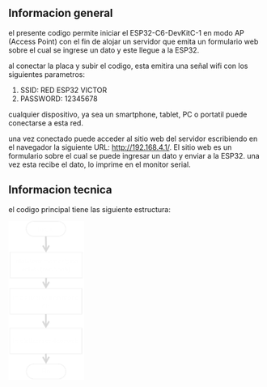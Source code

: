 ## Informacion general
el presente codigo permite iniciar el ESP32-C6-DevKitC-1 en modo AP (Access Point) con el fin de alojar un servidor que emita un formulario web sobre el cual se ingrese un dato y este llegue a la ESP32.

al conectar la placa y subir el codigo, esta emitira una señal wifi con los siguientes parametros:

1. SSID: RED ESP32 VICTOR
2. PASSWORD: 12345678

cualquier dispositivo, ya sea un smartphone, tablet, PC o portatil puede conectarse a esta red.

una vez conectado puede acceder al sitio web del servidor escribiendo en el navegador la siguiente URL: http://192.168.4.1/. El sitio web es un formulario sobre el cual se puede ingresar un dato y enviar a la ESP32. una vez esta recibe el dato, lo imprime en el monitor serial.

## Informacion tecnica 

el codigo principal tiene las siguiente estructura:

<img src="assets/imagen_principal.png" alt="imagen principal" width="150">
